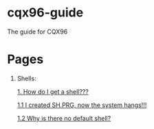 # cqx96-guide
The guide for CQX96

# Pages
1. Shells:


    [1. How do I get a shell???](https://github.com/CQX96/cqx96-guide/blob/main/SHELLS.md)
    
    
    [1.1 I created SH.PRG, now the system hangs!!!](https://github.com/CQX96/cqx96-guide/blob/main/SHELLS.md#11-i-created-shprg-now-the-system-hangs)
    
    
    [1.2 Why is there no default shell?](https://github.com/CQX96/cqx96-guide/blob/main/SHELLS.md#12-why-is-there-no-default-shell)
